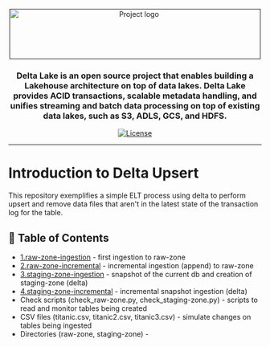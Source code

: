 <p align="center">
  <a href="" rel="noopener">
 <img width=500px height=100px src="https://docs.delta.io/latest/_static/delta-lake-logo.png" alt="Project logo"></a>
</p>

<h3 align="center">Delta Lake is an open source project that enables building a Lakehouse architecture on top of data lakes. Delta Lake provides ACID transactions, scalable metadata handling, and unifies streaming and batch data processing on top of existing data lakes, such as S3, ADLS, GCS, and HDFS.</h3>

<div align="center">

[![License](https://img.shields.io/badge/license-MIT-blue.svg)](/LICENSE)

</div>

---

# Introduction to Delta Upsert
This repository exemplifies a simple ELT process using delta to perform upsert and remove data files that aren't in the latest state of the transaction log for the table.

## 📝 Table of Contents

- [1.raw-zone-ingestion](https://github.com/anneglienke/upsert-delta/blob/main/1.raw-zone-ingestion.py) - first ingestion to raw-zone
- [2.raw-zone-incremental](https://github.com/anneglienke/upsert-delta/blob/main/2.raw-zone-incremental.py) - incremental ingestion (append) to raw-zone 
- [3.staging-zone-ingestion](https://github.com/anneglienke/upsert-delta/blob/main/3.staging-zone-ingestion.py) - snapshot of the current db and creation of staging-zone (delta)
- [4.staging-zone-incremental](https://github.com/anneglienke/upsert-delta/blob/main/4.staging-zone-incremental.py) - incremental snapshot ingestion (delta)
- Check scripts (check_raw-zone.py, check_staging-zone.py) - scripts to read and monitor tables being created
- CSV files (titanic.csv, titanic2.csv, titanic3.csv) - simulate changes on tables being ingested
- Directories (raw-zone, staging-zone) - 

